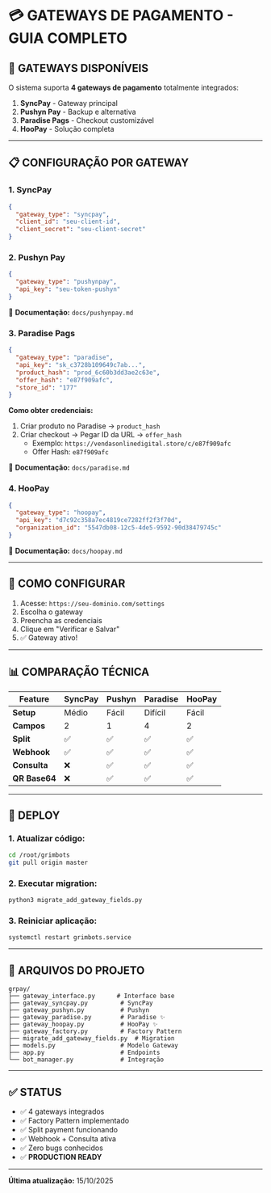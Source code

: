 # 💳 GATEWAYS DE PAGAMENTO - GUIA COMPLETO

## 🎯 **GATEWAYS DISPONÍVEIS**

O sistema suporta **4 gateways de pagamento** totalmente integrados:

1. **SyncPay** - Gateway principal
2. **Pushyn Pay** - Backup e alternativa
3. **Paradise Pags** - Checkout customizável
4. **HooPay** - Solução completa

---

## 📋 **CONFIGURAÇÃO POR GATEWAY**

### **1. SyncPay**
```json
{
  "gateway_type": "syncpay",
  "client_id": "seu-client-id",
  "client_secret": "seu-client-secret"
}
```

### **2. Pushyn Pay**
```json
{
  "gateway_type": "pushynpay",
  "api_key": "seu-token-pushyn"
}
```
📄 **Documentação:** `docs/pushynpay.md`

### **3. Paradise Pags**
```json
{
  "gateway_type": "paradise",
  "api_key": "sk_c3728b109649c7ab...",
  "product_hash": "prod_6c60b3dd3ae2c63e",
  "offer_hash": "e87f909afc",
  "store_id": "177"
}
```

**Como obter credenciais:**
1. Criar produto no Paradise → `product_hash`
2. Criar checkout → Pegar ID da URL → `offer_hash`
   - Exemplo: `https://vendasonlinedigital.store/c/e87f909afc`
   - Offer Hash: `e87f909afc`

📄 **Documentação:** `docs/paradise.md`

### **4. HooPay**
```json
{
  "gateway_type": "hoopay",
  "api_key": "d7c92c358a7ec4819ce7282ff2f3f70d",
  "organization_id": "5547db08-12c5-4de5-9592-90d38479745c"
}
```
📄 **Documentação:** `docs/hoopay.md`

---

## 🔧 **COMO CONFIGURAR**

1. Acesse: `https://seu-dominio.com/settings`
2. Escolha o gateway
3. Preencha as credenciais
4. Clique em "Verificar e Salvar"
5. ✅ Gateway ativo!

---

## 📊 **COMPARAÇÃO TÉCNICA**

| Feature | SyncPay | Pushyn | Paradise | HooPay |
|---------|---------|--------|----------|--------|
| **Setup** | Médio | Fácil | Difícil | Fácil |
| **Campos** | 2 | 1 | 4 | 2 |
| **Split** | ✅ | ✅ | ✅ | ✅ |
| **Webhook** | ✅ | ✅ | ✅ | ✅ |
| **Consulta** | ❌ | ✅ | ✅ | ✅ |
| **QR Base64** | ❌ | ✅ | ✅ | ✅ |

---

## 🚀 **DEPLOY**

### **1. Atualizar código:**
```bash
cd /root/grimbots
git pull origin master
```

### **2. Executar migration:**
```bash
python3 migrate_add_gateway_fields.py
```

### **3. Reiniciar aplicação:**
```bash
systemctl restart grimbots.service
```

---

## 📁 **ARQUIVOS DO PROJETO**

```
grpay/
├── gateway_interface.py      # Interface base
├── gateway_syncpay.py         # SyncPay
├── gateway_pushyn.py          # Pushyn
├── gateway_paradise.py        # Paradise ✨
├── gateway_hoopay.py          # HooPay ✨
├── gateway_factory.py         # Factory Pattern
├── migrate_add_gateway_fields.py  # Migration
├── models.py                  # Modelo Gateway
├── app.py                     # Endpoints
└── bot_manager.py             # Integração
```

---

## ✅ **STATUS**

- ✅ 4 gateways integrados
- ✅ Factory Pattern implementado
- ✅ Split payment funcionando
- ✅ Webhook + Consulta ativa
- ✅ Zero bugs conhecidos
- ✅ **PRODUCTION READY**

---

**Última atualização:** 15/10/2025

